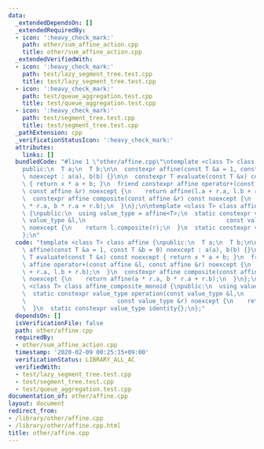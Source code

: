 ```yaml
---
data:
  _extendedDependsOn: []
  _extendedRequiredBy:
  - icon: ':heavy_check_mark:'
    path: other/sum_affine_action.cpp
    title: other/sum_affine_action.cpp
  _extendedVerifiedWith:
  - icon: ':heavy_check_mark:'
    path: test/lazy_segment_tree.test.cpp
    title: test/lazy_segment_tree.test.cpp
  - icon: ':heavy_check_mark:'
    path: test/queue_aggregation.test.cpp
    title: test/queue_aggregation.test.cpp
  - icon: ':heavy_check_mark:'
    path: test/segment_tree.test.cpp
    title: test/segment_tree.test.cpp
  _pathExtension: cpp
  _verificationStatusIcon: ':heavy_check_mark:'
  attributes:
    links: []
  bundledCode: "#line 1 \"other/affine.cpp\"\ntemplate <class T> class affine {\n\
    public:\n  T a;\n  T b;\n\n  constexpr affine(const T &a = 1, const T &b = 0)\
    \ noexcept : a(a), b(b) {}\n\n  constexpr T evaluate(const T &x) const noexcept\
    \ { return x * a + b; }\n  friend constexpr affine operator+(const affine &l,\
    \ const affine &r) noexcept {\n    return affine(l.a + r.a, l.b + r.b);\n  }\n\
    \  constexpr affine composite(const affine &r) const noexcept {\n    return affine(a\
    \ * r.a, b * r.a + r.b);\n  }\n};\n\ntemplate <class T> class affine_composite_monoid\
    \ {\npublic:\n  using value_type = affine<T>;\n  static constexpr value_type operation(const\
    \ value_type &l,\n                                        const value_type &r)\
    \ noexcept {\n    return l.composite(r);\n  }\n  static constexpr value_type identity{};\n\
    };\n"
  code: "template <class T> class affine {\npublic:\n  T a;\n  T b;\n\n  constexpr\
    \ affine(const T &a = 1, const T &b = 0) noexcept : a(a), b(b) {}\n\n  constexpr\
    \ T evaluate(const T &x) const noexcept { return x * a + b; }\n  friend constexpr\
    \ affine operator+(const affine &l, const affine &r) noexcept {\n    return affine(l.a\
    \ + r.a, l.b + r.b);\n  }\n  constexpr affine composite(const affine &r) const\
    \ noexcept {\n    return affine(a * r.a, b * r.a + r.b);\n  }\n};\n\ntemplate\
    \ <class T> class affine_composite_monoid {\npublic:\n  using value_type = affine<T>;\n\
    \  static constexpr value_type operation(const value_type &l,\n              \
    \                          const value_type &r) noexcept {\n    return l.composite(r);\n\
    \  }\n  static constexpr value_type identity{};\n};"
  dependsOn: []
  isVerificationFile: false
  path: other/affine.cpp
  requiredBy:
  - other/sum_affine_action.cpp
  timestamp: '2020-02-09 00:25:15+09:00'
  verificationStatus: LIBRARY_ALL_AC
  verifiedWith:
  - test/lazy_segment_tree.test.cpp
  - test/segment_tree.test.cpp
  - test/queue_aggregation.test.cpp
documentation_of: other/affine.cpp
layout: document
redirect_from:
- /library/other/affine.cpp
- /library/other/affine.cpp.html
title: other/affine.cpp
---
```

